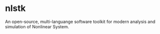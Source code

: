 # nlstk
An open-source, multi-languange software toolkit for modern analysis and simulation of Nonlinear System.
